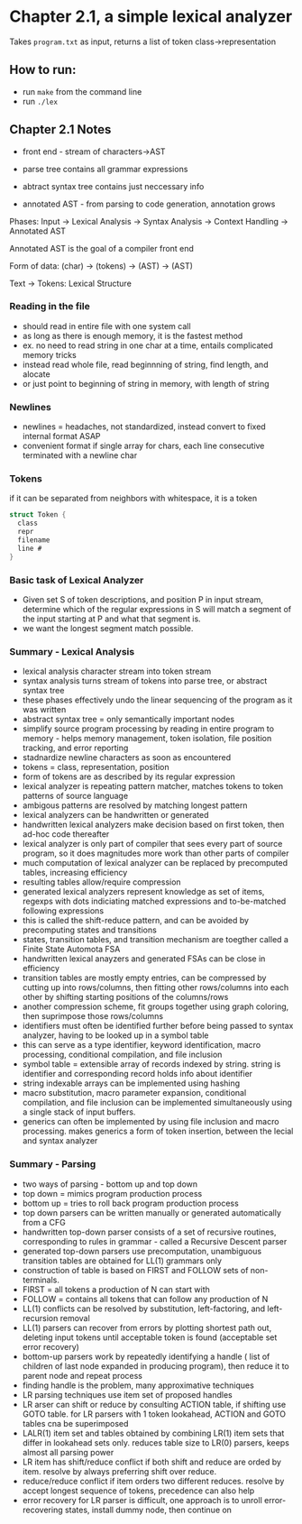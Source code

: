 # Chapter 2.1, a simple lexical analyzer
Takes `program.txt` as input, returns a list of token class->representation

## How to run:
* run `make` from the command line
* run `./lex`

## Chapter 2.1 Notes
* front end - stream of characters->AST
* parse tree contains all grammar expressions
* abtract syntax tree contains just neccessary info

* annotated AST - from parsing to code generation, annotation grows

Phases: Input -> Lexical Analysis -> Syntax Analysis -> Context Handling -> Annotated AST

Annotated AST is the goal of a compiler front end

Form of data: (char) -> (tokens) -> (AST) -> (AST)

Text -> Tokens: Lexical Structure

### Reading in the file
* should read in entire file with one system call
* as long as there is enough memory, it is the fastest method
* ex. no need to read string in one char at a time, entails complicated memory tricks
* instead read whole file, read beginnning of string, find length, and alocate
* or just point to beginning of string in memory, with length of string

### Newlines
* newlines = headaches, not standardized, instead convert to fixed internal format ASAP
* convenient format if single array for chars, each line consecutive terminated with a newline char

### Tokens
if it can be separated from neighbors with whitespace, it is a token
```C
struct Token {
  class
  repr
  filename
  line #
}
```

### Basic task of Lexical Analyzer
* Given set S of token descriptions, and position P in input stream, determine which of the regular expressions in S will match a segment of the input starting at P and what that segment is.
* we want the longest segment match possible.

### Summary - Lexical Analysis
* lexical analysis character stream into token stream
* syntax analysis turns stream of tokens into parse tree, or abstract syntax tree
* these phases effectively undo the linear sequencing of the program as it was written
* abstract syntax tree = only semantically important nodes
* simplify source program processing by reading in entire program to memory - helps memory management, token isolation, file position tracking, and error reporting
* stadnardize newline characters as soon as encountered
* tokens = class, representation, position
* form of tokens are as described by its regular expression
* lexical analyzer is repeating pattern matcher, matches tokens to token patterns of source language
* ambigous patterns are resolved by matching longest pattern
* lexical analyzers can be handwritten or generated
* handwritten lexical analyzers make decision based on first token, then ad-hoc code thereafter
* lexical analyzer is only part of compiler that sees every part of source program, so it does magnitudes more work than other parts of compiler
* much computation of lexical analyzer can be replaced by precomputed tables, increasing efficiency
* resulting tables allow/require compression
* generated lexical analyzers represent knowledge as set of items, regexps with dots indiciating matched expressions and to-be-matched following expressions
* this is called the shift-reduce pattern, and can be avoided by precomputing states and transitions
* states, transition tables, and transition mechanism are toegther called a Finite State Automota FSA
* handwritten lexical anayzers and generated FSAs can be close in efficiency
* transition tables are mostly empty entries, can be compressed by cutting up into rows/columns, then fitting other rows/columns into each other by shifting starting positions of the columns/rows
* another compression scheme, fit groups together using graph coloring, then suprimpose those rows/columns
* identifiers must often be identified further before being passed to syntax analyzer, having to be looked up in a symbol table
* this can serve as a type identifier, keyword identification, macro processing, conditional compilation, and file inclusion
* symbol table = extensible array of records indexed by string. string is identifier and corresponding record holds info about identifier
* string indexable arrays can be implemented using hashing
* macro substitution, macro parameter expansion, conditional compilation, and file inclusion can be implemented simultaneously using a single stack of input buffers.
* generics can often be implemented by using file inclusion and macro processing. makes generics a form of token insertion, between the lecial and syntax analyzer

### Summary - Parsing
* two ways of parsing - bottom up and top down
* top down = mimics program production process
* bottom up = tries to roll back program production process
* top down parsers can be written manually or generated automatically from a CFG
* handwritten top-down parser consists of a set of recursive routines, corresponding to rules in grammar - called a Recursive Descent parser
* generated top-down parsers use precomputation, unambiguous transition tables are obtained for LL(1) grammars only
* construction of table is based on FIRST and FOLLOW sets of non-terminals.
* FIRST = all tokens a production of N can start with
* FOLLOW = contains all tokens that can follow any production of N
* LL(1) conflicts can be resolved by substitution, left-factoring, and left-recursion removal
* LL(1) parsers can recover from errors by plotting shortest path out, deleting input tokens until acceptable token is found (acceptable set error recovery)
* bottom-up parsers work by repeatedly identifying a handle ( list of children of last node expanded in producing program), then reduce it to parent node and repeat process
* finding handle is the problem, many approximative techniques
* LR parsing techniques use item set of proposed handles
* LR arser can shift or reduce by consulting ACTION table, if shifting use GOTO table. for LR parsers with 1 token lookahead, ACTION and GOTO tables cna be superimposed
* LALR(1) item set and tables obtained by combining LR(1) item sets that differ in lookahead sets only. reduces table size to LR(0) parsers, keeps almost all parsing power
* LR item has shift/reduce conflict if both shift and reduce are orded by item. resolve by always preferring shift over reduce.
* reduce/reduce conflict if item orders two different reduces. resolve by accept longest sequence of tokens, precedence can also help
* error recovery for LR parser is difficult, one approach is to unroll error-recovering states, install dummy node, then continue on 
